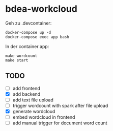 # bdea-workcloud


Geh zu .devcontainer:

``` docker-compose build
docker-compose up -d
docker-compose exec app bash
```
In der container app:
```
make wordcount
make start
``` 

## TODO
- [ ] add frontend
- [x] add backend
- [ ] add text file upload
- [ ] trigger wordcount with spark after file upload
- [x] generate wordcloud
- [ ] embed wordcloud in frontend
- [ ] add manual trigger for document word count